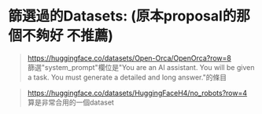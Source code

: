 # 篩選過的Datasets: (原本proposal的那個不夠好 不推薦)
> <https://huggingface.co/datasets/Open-Orca/OpenOrca?row=8>  
> 篩選"system_prompt"欄位是"You are an AI assistant. You will be given a task. You must generate a detailed and long answer."的條目
  
> <https://huggingface.co/datasets/HuggingFaceH4/no_robots?row=4>  
> 算是非常合用的一個dataset
